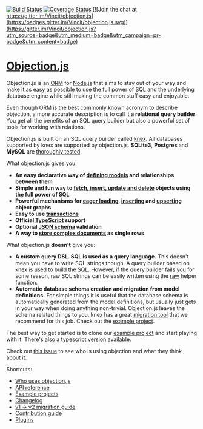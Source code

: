 [![Build Status](https://travis-ci.org/Vincit/objection.js.svg?branch=master)](https://travis-ci.org/Vincit/objection.js) [![Coverage Status](https://coveralls.io/repos/github/Vincit/objection.js/badge.svg?branch=master&service=github)](https://coveralls.io/github/Vincit/objection.js?branch=master) [![Join the chat at https://gitter.im/Vincit/objection.js](https://badges.gitter.im/Vincit/objection.js.svg)](https://gitter.im/Vincit/objection.js?utm_source=badge&utm_medium=badge&utm_campaign=pr-badge&utm_content=badge)

# [Objection.js](https://vincit.github.io/objection.js)

Objection.js is an [ORM](https://en.wikipedia.org/wiki/Object-relational_mapping) for [Node.js](https://nodejs.org/) that aims to stay out of your way and make it as easy as possible to use the full power of SQL and the underlying database engine while still making the common stuff easy and enjoyable.

Even though ORM is the best commonly known acronym to describe objection, a more accurate description is to call it **a relational query builder**. You get all the benefits of an SQL query builder but also a powerful set of tools for working with relations.

Objection.js is built on an SQL query builder called [knex](http://knexjs.org). All databases supported by knex are supported by objection.js. **SQLite3**, **Postgres** and **MySQL** are [thoroughly tested](https://travis-ci.org/Vincit/objection.js).

What objection.js gives you:

- **An easy declarative way of [defining models](/guide/models.html) and relationships between them**
- **Simple and fun way to [fetch, insert, update and delete](/guide/query-examples.html#basic-queries) objects using the full power of SQL**
- **Powerful mechanisms for [eager loading](/guide/query-examples.html#eager-loading), [inserting](/guide/query-examples.html#graph-inserts) and [upserting](/guide/query-examples.html#graph-upserts) object graphs**
- **Easy to use [transactions](/guide/transactions.html)**
- **Official [TypeScript](https://github.com/Vincit/objection.js/blob/master/typings/objection/index.d.ts) support**
- **Optional [JSON schema](/guide/validation.html) validation**
- **A way to [store complex documents](/guide/documents.html) as single rows**

What objection.js **doesn't** give you:

- **A custom query DSL. SQL is used as a query language.**
  This doesn't mean you have to write SQL strings though. A query builder based on [knex](http://knexjs.org) is
  used to build the SQL. However, if the query builder fails you for some reason, raw SQL strings can be easily
  written using the [raw](https://vincit.github.io/objection.js/api/objection/#raw) helper function.
- **Automatic database schema creation and migration from model definitions.**
  For simple things it is useful that the database schema is automatically generated from the model definitions,
  but usually just gets in your way when doing anything non-trivial. Objection.js leaves the schema related things
  to you. knex has a great [migration tool](http://knexjs.org/#Migrations) that we recommend for this job. Check
  out the [example project](https://github.com/Vincit/objection.js/tree/master/examples/koa-ts).

The best way to get started is to clone our [example project](https://github.com/Vincit/objection.js/tree/master/examples/koa) and start playing with it. There's also a [typescript version](https://github.com/Vincit/objection.js/tree/master/examples/koa-ts) available.

Check out [this issue](https://github.com/Vincit/objection.js/issues/1069) to see who is using objection and what they think about it.

Shortcuts:

- [Who uses objection.js](https://github.com/Vincit/objection.js/issues/1069)
- [API reference](https://vincit.github.io/objection.js/api/query-builder/)
- [Example projects](https://github.com/Vincit/objection.js/tree/master/examples)
- [Changelog](https://vincit.github.io/objection.js/changelog/)
- [v1 -> v2 migration guide](https://vincit.github.io/objection.js/1.x/migration.html)
- [Contribution guide](https://vincit.github.io/objection.js/guide/contributing.html)
- [Plugins](https://vincit.github.io/objection.js/guide/plugins.html)
